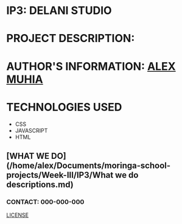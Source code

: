 # IP3: DELANI STUDIO
# PROJECT DESCRIPTION: 
# AUTHOR'S INFORMATION: [ALEX MUHIA](https://github.com/Theo-44/IP3.git)
# TECHNOLOGIES USED
+ CSS
+ JAVASCRIPT
+ HTML
## [WHAT WE DO](/home/alex/Documents/moringa-school-projects/Week-III/IP3/What we do descriptions.md)
### CONTACT: 000-000-000 

[LICENSE](/home/alex/Documents/moringa-school-projects/Week-III/IP3/LICENSE)